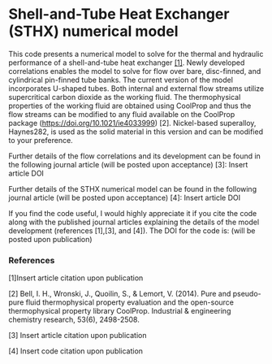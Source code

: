 # Shell-and-Tube Heat Exchanger (STHX) numerical model

This code presents a numerical model to solve for the thermal and hydraulic performance of a shell-and-tube heat exchanger [[1]](#1). 
Newly developed correlations enables the model to solve for flow over bare, disc-finned, and cylindrical pin-finned tube banks. 
The current version of the model incorporates U-shaped tubes. 
Both internal and external flow streams utilize supercritical carbon dioxide as the working fluid. 
The thermophysical properties of the working fluid are obtained using CoolProp and thus the flow streams can be modified to any fluid available on the CoolProp package (https://doi.org/10.1021/ie4033999) [2]. 
Nickel-based superalloy, Haynes282, is used as the solid material in this version and can be modified to your preference. 

Further details of the flow correlations and its development can be found in the following journal article (will be posted upon acceptance) [3]: Insert article DOI

Further details of the STHX numerical model can be found in the following journal article (will be posted upon acceptance) [4]: Insert article DOI

If you find the code useful, I would highly appreciate it if you cite the code along with the published journal articles explaining the details of the model development (references [1],[3], and [4]). The DOI for the code is: (will be posted upon publication)

### References
<a id="1">[1]</a>Insert article citation upon publication

[2] Bell, I. H., Wronski, J., Quoilin, S., & Lemort, V. (2014). Pure and pseudo-pure fluid thermophysical property evaluation and the open-source thermophysical property library CoolProp. Industrial & engineering chemistry research, 53(6), 2498-2508.

[3] Insert article citation upon publication

[4] Insert code citation upon publication
